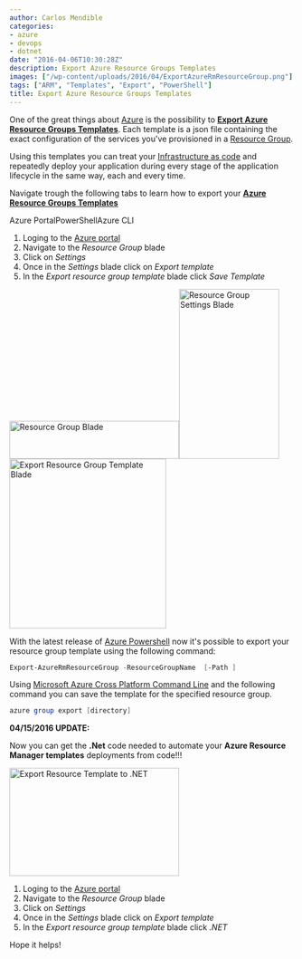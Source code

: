 ```yaml
---
author: Carlos Mendible
categories:
- azure
- devops
- dotnet
date: "2016-04-06T10:30:28Z"
description: Export Azure Resource Groups Templates
images: ["/wp-content/uploads/2016/04/ExportAzureRmResourceGroup.png"]
tags: ["ARM", "Templates", "Export", "PowerShell"]
title: Export Azure Resource Groups Templates
---
```

One of the great things about <a href="https://azure.microsoft.com/" target="_blank">Azure</a> is the possibility to **<a href="https://azure.microsoft.com/en-us/documentation/articles/resource-group-authoring-templates/" target="_blank">Export Azure Resource Groups Templates</a>**. Each template is a json file containing the exact configuration of the services you've provisioned in a <a href="https://azure.microsoft.com/en-us/documentation/articles/resource-group-overview/" target="_blank">Resource Group</a>.

Using this templates you can treat your <a href="https://en.wikipedia.org/wiki/Infrastructure_as_Code" target="_blank">Infrastructure as code</a> and repeatedly deploy your application during every stage of the application lifecycle in the same way, each and every time.

Navigate trough the following tabs to learn how to export your **<a href="https://azure.microsoft.com/en-us/documentation/articles/resource-group-authoring-templates/" target="_blank">Azure Resource Groups Templates</a>**

<div class="su-tabs su-tabs-style-default" data-active="1">
  <div class="su-tabs-nav">
    <span class="" data-url="" data-target="blank">Azure Portal</span><span class="" data-url="" data-target="blank">PowerShell</span><span class="" data-url="" data-target="blank">Azure CLI</span>

  
  <div class="su-tabs-panes">
    <div class="su-tabs-pane su-clearfix">
      <ol>
        <li>
          Loging to the <a href="http://portal.azure.com" target="_blank">Azure portal</a>
        </li>
        <li>
          Navigate to the <em>Resource Group</em> blade
        </li>
        <li>
          Click on <em>Settings</em>
        </li>
        <li>
          Once in the <em>Settings </em>blade click on <em>Export template</em>
        </li>
        <li>
          In the <em>Export resource group template</em> blade click <em>Save Template</em>
        </li>
      </ol>
      
  
<a href="http://carlos.mendible.com/wp-content/uploads/2016/04/ResourceGroup.png" rel="attachment wp-att-2791"><img class="alignleft size-medium wp-image-2791" src="http://carlos.mendible.com/wp-content/uploads/2016/04/ResourceGroup-300x67.png" alt="Resource Group Blade" width="300" height="67" srcset="/wp-content/uploads/2016/04/ResourceGroup-300x67.png 300w, /wp-content/uploads/2016/04/ResourceGroup-250x56.png 250w, /wp-content/uploads/2016/04/ResourceGroup.png 588w" sizes="(max-width: 300px) 100vw, 300px" /></a><a href="http://carlos.mendible.com/wp-content/uploads/2016/04/ResourceGroupSettings.png" rel="attachment wp-att-2771"><img class="alignleft size-medium wp-image-2771" src="http://carlos.mendible.com/wp-content/uploads/2016/04/ResourceGroupSettings-177x300.png" alt="Resource Group Settings Blade" width="177" height="300" srcset="/wp-content/uploads/2016/04/ResourceGroupSettings-177x300.png 177w, /wp-content/uploads/2016/04/ResourceGroupSettings-250x423.png 250w, /wp-content/uploads/2016/04/ResourceGroupSettings.png 314w" sizes="(max-width: 177px) 100vw, 177px" /></a> <a href="http://carlos.mendible.com/wp-content/uploads/2016/04/ExportResourceGroupTemplate.png" rel="attachment wp-att-2781"><img class="alignleft size-medium wp-image-2781" src="http://carlos.mendible.com/wp-content/uploads/2016/04/ExportResourceGroupTemplate-277x300.png" alt="Export Resource Group Template Blade" width="277" height="300" srcset="/wp-content/uploads/2016/04/ExportResourceGroupTemplate-277x300.png 277w, /wp-content/uploads/2016/04/ExportResourceGroupTemplate-250x270.png 250w, /wp-content/uploads/2016/04/ExportResourceGroupTemplate.png 579w" sizes="(max-width: 277px) 100vw, 277px" /></a>
        

With the latest release of <a href="http://resource group template" target="_blank">Azure Powershell</a> now it's possible to export your resource group template using the following command:
      
``` powershell
Export-AzureRmResourceGroup -ResourceGroupName  [-Path ]
```
      
Using <a href="https://github.com/azure/azure-xplat-cli" target="_blank">Microsoft Azure Cross Platform Command Line</a> and the following command you can save the template for the specified resource group.
          
``` powershell
azure group export [directory]
```
       
**04/15/2016 UPDATE:**
    
Now you can get the **.Net** code needed to automate your **Azure Resource Manager templates** deployments from code!!!
    
<a href="/wp-content/uploads/2016/04/resourcetemplate2dotnet.png"><img class="size-medium wp-image-3081 alignright" src="/wp-content/uploads/2016/04/resourcetemplate2dotnet-300x191.png" alt="Export Resource Template to .NET" width="300" height="191" srcset="/wp-content/uploads/2016/04/resourcetemplate2dotnet-300x191.png 300w, /wp-content/uploads/2016/04/resourcetemplate2dotnet-768x488.png 768w, /wp-content/uploads/2016/04/resourcetemplate2dotnet-250x159.png 250w, /wp-content/uploads/2016/04/resourcetemplate2dotnet.png 973w" sizes="(max-width: 300px) 100vw, 300px" /></a>
    
<ol>
  <li>
    Loging to the <a href="http://portal.azure.com" target="_blank">Azure portal</a>
  </li>
  <li>
    Navigate to the <em>Resource Group</em> blade
  </li>
  <li>
    Click on <em>Settings</em>
  </li>
  <li>
    Once in the <em>Settings </em>blade click on <em>Export template</em>
  </li>
  <li>
    In the <em>Export resource group template</em> blade click <em>.NET</em>
  </li>
</ol>     
    
Hope it helps!    